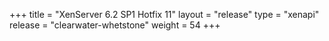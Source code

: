 +++
title = "XenServer 6.2 SP1 Hotfix 11"
layout = "release"
type = "xenapi"
release = "clearwater-whetstone"
weight = 54
+++
